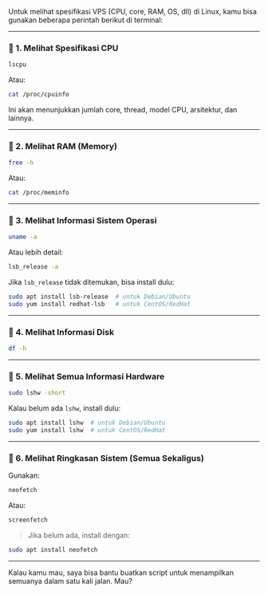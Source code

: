 Untuk melihat spesifikasi VPS (CPU, core, RAM, OS, dll) di Linux, kamu bisa gunakan beberapa perintah berikut di terminal:

---

### 🔧 1. **Melihat Spesifikasi CPU**

```bash
lscpu
```

Atau:

```bash
cat /proc/cpuinfo
```

Ini akan menunjukkan jumlah core, thread, model CPU, arsitektur, dan lainnya.

---

### 🔧 2. **Melihat RAM (Memory)**

```bash
free -h
```

Atau:

```bash
cat /proc/meminfo
```

---

### 🔧 3. **Melihat Informasi Sistem Operasi**

```bash
uname -a
```

Atau lebih detail:

```bash
lsb_release -a
```

Jika `lsb_release` tidak ditemukan, bisa install dulu:

```bash
sudo apt install lsb-release  # untuk Debian/Ubuntu
sudo yum install redhat-lsb   # untuk CentOS/RedHat
```

---

### 🔧 4. **Melihat Informasi Disk**

```bash
df -h
```

---

### 🔧 5. **Melihat Semua Informasi Hardware**

```bash
sudo lshw -short
```

Kalau belum ada `lshw`, install dulu:

```bash
sudo apt install lshw  # untuk Debian/Ubuntu
sudo yum install lshw  # untuk CentOS/RedHat
```

---

### 🔧 6. **Melihat Ringkasan Sistem (Semua Sekaligus)**

Gunakan:

```bash
neofetch
```

Atau:

```bash
screenfetch
```

> Jika belum ada, install dengan:

```bash
sudo apt install neofetch
```

---

Kalau kamu mau, saya bisa bantu buatkan script untuk menampilkan semuanya dalam satu kali jalan. Mau?
